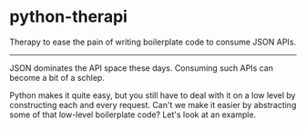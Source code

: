 # python-therapi
Therapy to ease the pain of writing boilerplate code to consume JSON APIs.

---

JSON dominates the API space these days. Consuming such APIs can become a bit of a schlep.

Python makes it quite easy, but you still have to deal with it on a low level by constructing each and every request. Can't we make it easier by abstracting some of that low-level boilerplate code? Let's look at an example.

## 
